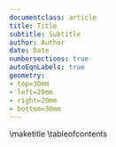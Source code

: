 ```yaml
---
documentclass: article
title: Title
subtitle: Subtitle
author: Author
date: Date
numbersections: true
autoEqnLabels: true
geometry:
- top=30mm
- left=20mm
- right=20mm
- bottom=30mm
---
```

\maketitle
\tableofcontents

